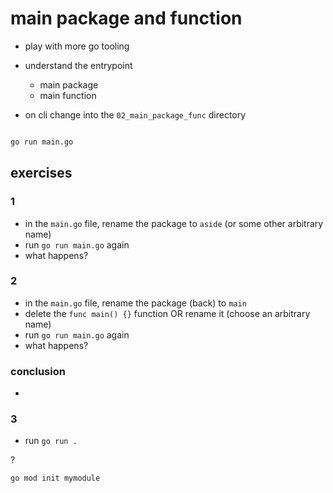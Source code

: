 # main package and function

- play with more go tooling
- understand the entrypoint
  - main package
  - main function

- on cli change into the `02_main_package_func` directory

``` bash

go run main.go

```

## exercises

### 1
- in the `main.go` file, rename the package to `aside` (or some other arbitrary name)
- run `go run main.go` again
- what happens?

### 2
- in the `main.go` file, rename the package (back) to `main`
- delete the `func main() {}` function OR rename it (choose an arbitrary name)
- run `go run main.go` again
- what happens?

### conclusion
- 

### 3
- run `go run .`

?


```
go mod init mymodule
```

